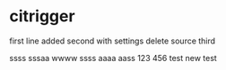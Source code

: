 # citrigger
first line added
second
with settings delete source
third

ssss
sssaa
wwww
ssss
aaaa
aass
123
456
test
new
test
